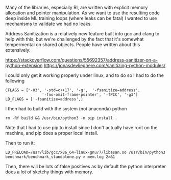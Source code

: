 Many of the libraries, especially RI, are written with explicit memory allocation
and pointer manipulation. As we want to use the resulting code
deep inside ML training loops (where leaks can be fatal) I wanted to
use mechanisms to validate we had no leaks. 


Address Sanitization is a relatively new feature built into gcc and clang to help
with this, but we're challenged by the fact that it's somewhat tempermental
on shared objects. People have written about this extensively: 

https://stackoverflow.com/questions/55692357/address-sanitizer-on-a-python-extension
https://jonasdevlieghere.com/sanitizing-python-modules/

I could only get it working properly under linux, and to do so I had to do the following

```
CFLAGS = ["-O3", '-std=c++17', '-g',  '-fsanitize=address',
                '-fno-omit-frame-pointer', '-fPIC', '-g3']
LD_FLAGS = ['-fsanitize=address',]
```
I then had to build with the system (not anaconda) python

```
rm -Rf build && /usr/bin/python3 -m pip install .
```

Note that I had to use pip to install since I don't actually have root on the
machine, and pip does a proper local install. 

Then to run it:

```
LD_PRELOAD=/usr/lib/gcc/x86_64-linux-gnu/7/libasan.so /usr/bin/python3 benchmark/benchmark_standalone.py > mem.log 2>&1 
```

Then, there will be lots of false positives as by default the python interpreter does
a lot of sketchy things with memory. 
